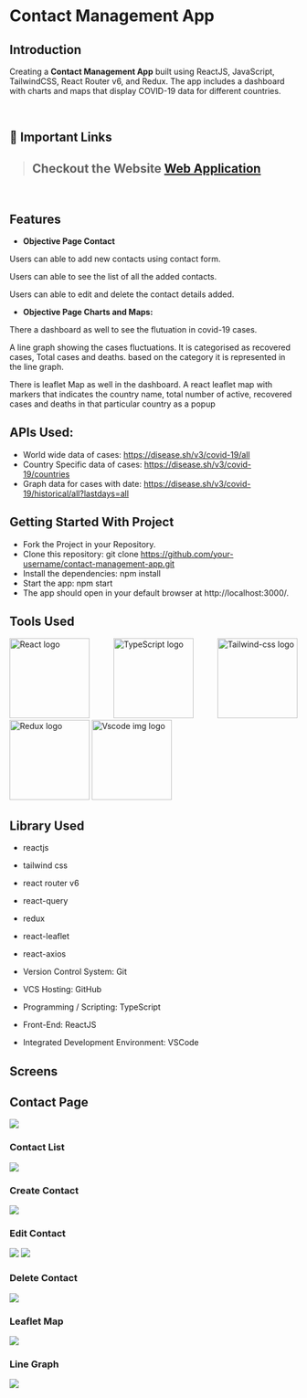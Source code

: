 # Contact Management App

## Introduction

Creating a  **Contact Management App** built using ReactJS, JavaScript, TailwindCSS, React Router v6, and Redux. The app includes a dashboard with charts and maps that display COVID-19 data for different countries.

<br/>

## 🔗 Important Links

> ## Checkout the Website [Web Application](https://contact-management-app-five.vercel.app/)


<br/>

## Features

- **Objective Page Contact**
<p> Users can able to add new contacts using contact form.</p>
<p> Users can able to see the list of all the added contacts.</p>
<p> Users can able to edit and delete the contact details added.</p>

- **Objective Page Charts and Maps:**
<p>There a dashboard as well to see the flutuation in covid-19 cases. </p>
<p>A line graph showing the cases fluctuations. It is categorised as recovered cases, Total cases and deaths. based on the category it is represented in the line graph. </p>
<p>There is leaflet Map as well in the dashboard. A react leaflet map with markers that indicates the country name, total number of active, recovered cases and deaths in that particular country as a popup</p>

## APIs Used:
- World wide data of cases: https://disease.sh/v3/covid-19/all
- Country Specific data of cases: https://disease.sh/v3/covid-19/countries
- Graph data for cases with date: https://disease.sh/v3/covid-19/historical/all?lastdays=all


## Getting Started With Project
- Fork the Project in your Repository.
- Clone this repository: git clone https://github.com/your-username/contact-management-app.git
- Install the dependencies: npm install
- Start the app: npm start
- The app should open in your default browser at http://localhost:3000/.

## Tools Used

 <p align="justify">
<img height="140" width="140" src="https://upload.wikimedia.org/wikipedia/commons/thumb/a/a7/React-icon.svg/2300px-React-icon.svg.png" alt="React logo">
<img height="140" width="140" src="https://w7.pngwing.com/pngs/915/519/png-transparent-typescript-hd-logo-thumbnail.png" alt="TypeScript logo">
<img height="140" width="140" src="https://getlogovector.com/wp-content/uploads/2021/01/tailwind-css-logo-vector.png" alt="Tailwind-css logo">
<img height="140" width="140" src="https://upload.wikimedia.org/wikipedia/commons/4/49/Redux.png" alt="Redux logo">
<img height="140" width="140" src="https://www.pngitem.com/pimgs/m/13-131098_visual-studio-code-logo-hd-png-download.png" alt="Vscode img logo">
</p>


## Library Used
- reactjs
- tailwind css
- react router v6
- react-query
- redux
- react-leaflet
- react-axios


- Version Control System: Git
- VCS Hosting: GitHub
- Programming / Scripting: TypeScript
- Front-End: ReactJS
- Integrated Development Environment: VSCode


## Screens

<p align="justify">

## Contact Page 
<img src="./screenshots/contacts.png">

### Contact List
<img src="./screenshots/contact_list.png">

### Create Contact
<img src="/screenshots/create_contact.png">

### Edit Contact
<img src="/screenshots/edit_contact.png">
<img src="/screenshots/edit_contact2.png">

### Delete Contact
<img src="/screenshots/delete_contact.png">

### Leaflet Map
<img src="/screenshots/leaflet_Map.png">

### Line Graph
<img src="/screenshots/line_graph.png">
</p>
